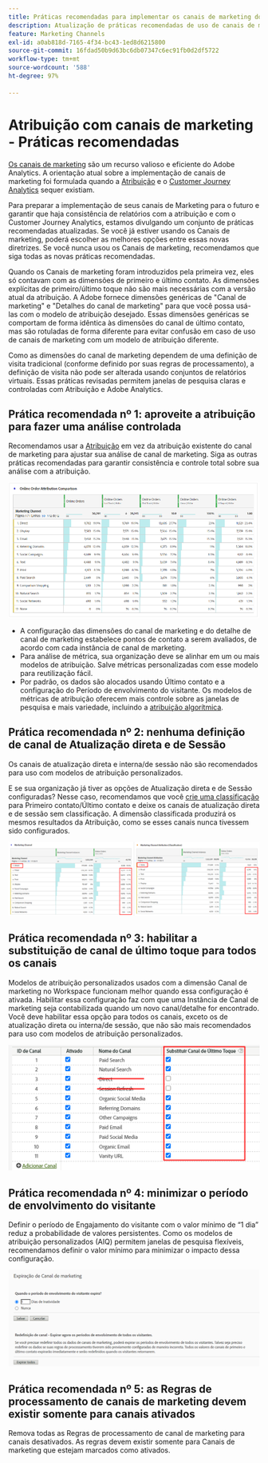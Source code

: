 ```yaml
---
title: Práticas recomendadas para implementar os canais de marketing do Adobe Analytics
description: Atualização de práticas recomendadas de uso de canais de marketing com a atribuição e o Customer Journey Analytics
feature: Marketing Channels
exl-id: a0ab818d-7165-4f34-bc43-1ed8d6215800
source-git-commit: 16fdad50b9d63bc6db07347c6ec91fb0d2df5722
workflow-type: tm+mt
source-wordcount: '588'
ht-degree: 97%

---
```


# Atribuição com canais de marketing - Práticas recomendadas

[Os canais de marketing](/help/components/c-marketing-channels/c-getting-started-mchannel.md) são um recurso valioso e eficiente do Adobe Analytics. A orientação atual sobre a implementação de canais de marketing foi formulada quando a [Atribuição](/help/analyze/analysis-workspace/attribution/overview.md) e o [Customer Journey Analytics](https://experienceleague.adobe.com/docs/analytics-platform/using/cja-usecases/marketing-channels.html?lang=pt-BR#cja-usecases) sequer existiam.

Para preparar a implementação de seus canais de Marketing para o futuro e garantir que haja consistência de relatórios com a atribuição e com o Customer Journey Analytics, estamos divulgando um conjunto de práticas recomendadas atualizadas. Se você já estiver usando os Canais de marketing, poderá escolher as melhores opções entre essas novas diretrizes. Se você nunca usou os Canais de marketing, recomendamos que siga todas as novas práticas recomendadas.

Quando os Canais de marketing foram introduzidos pela primeira vez, eles só contavam com as dimensões de primeiro e último contato. As dimensões explícitas de primeiro/último toque não são mais necessárias com a versão atual da atribuição. A Adobe fornece dimensões genéricas de &quot;Canal de marketing&quot; e &quot;Detalhes do canal de marketing&quot; para que você possa usá-las com o modelo de atribuição desejado. Essas dimensões genéricas se comportam de forma idêntica às dimensões do canal de último contato, mas são rotuladas de forma diferente para evitar confusão em caso de uso de canais de marketing com um modelo de atribuição diferente.

Como as dimensões do canal de marketing dependem de uma definição de visita tradicional (conforme definido por suas regras de processamento), a definição de visita não pode ser alterada usando conjuntos de relatórios virtuais. Essas práticas revisadas permitem janelas de pesquisa claras e controladas com Atribuição e Adobe Analytics.

## Prática recomendada nº 1: aproveite a atribuição para fazer uma análise controlada

Recomendamos usar a [Atribuição](/help/analyze/analysis-workspace/attribution/overview.md) em vez da atribuição existente do canal de marketing para ajustar sua análise de canal de marketing. Siga as outras práticas recomendadas para garantir consistência e controle total sobre sua análise com a atribuição.

![](assets/attribution.png)

* A configuração das dimensões do canal de marketing e do detalhe de canal de marketing estabelece pontos de contato a serem avaliados, de acordo com cada instância de canal de marketing.
* Para análise de métrica, sua organização deve se alinhar em um ou mais modelos de atribuição. Salve métricas personalizadas com esse modelo para reutilização fácil.
* Por padrão, os dados são alocados usando Último contato e a configuração do Período de envolvimento do visitante. Os modelos de métricas de atribuição oferecem mais controle sobre as janelas de pesquisa e mais variedade, incluindo a [atribuição algorítmica](https://experienceleague.adobe.com/docs/analytics/analyze/analysis-workspace/attribution/algorithmic.html?lang=pt-BR#analysis-workspace).

## Prática recomendada nº 2: nenhuma definição de canal de Atualização direta e de Sessão

Os canais de atualização direta e interna/de sessão não são recomendados para uso com modelos de atribuição personalizados.

E se sua organização já tiver as opções de Atualização direta e de Sessão configuradas? Nesse caso, recomendamos que você [crie uma classificação](/help/admin/admin/c-manage-report-suites/c-edit-report-suites/marketing-channels/classifications-mchannel.md) para Primeiro contato/Último contato e deixe os canais de atualização direta e de sessão sem classificação. A dimensão classificada produzirá os mesmos resultados da Atribuição, como se esses canais nunca tivessem sido configurados.

![](assets/direct-session-refresh.png)

## Prática recomendada nº 3: habilitar a substituição de canal de último toque para todos os canais

Modelos de atribuição personalizados usados com a dimensão Canal de marketing no Workspace funcionam melhor quando essa configuração é ativada. Habilitar essa configuração faz com que uma Instância de Canal de marketing seja contabilizada quando um novo canal/detalhe for encontrado. Você deve habilitar essa opção para todos os canais, exceto os de atualização direta ou interna/de sessão, que não são mais recomendados para uso com modelos de atribuição personalizados.

![](assets/override.png)

## Prática recomendada nº 4: minimizar o período de envolvimento do visitante

Definir o período de Engajamento do visitante com o valor mínimo de “1 dia” reduz a probabilidade de valores persistentes. Como os modelos de atribuição personalizados (AIQ) permitem janelas de pesquisa flexíveis, recomendamos definir o valor mínimo para minimizar o impacto dessa configuração.

![](assets/expiration.png)

## Prática recomendada nº 5: as Regras de processamento de canais de marketing devem existir somente para canais ativados

Remova todas as Regras de processamento de canal de marketing para canais desativados. As regras devem existir somente para Canais de marketing que estejam marcados como ativados.
